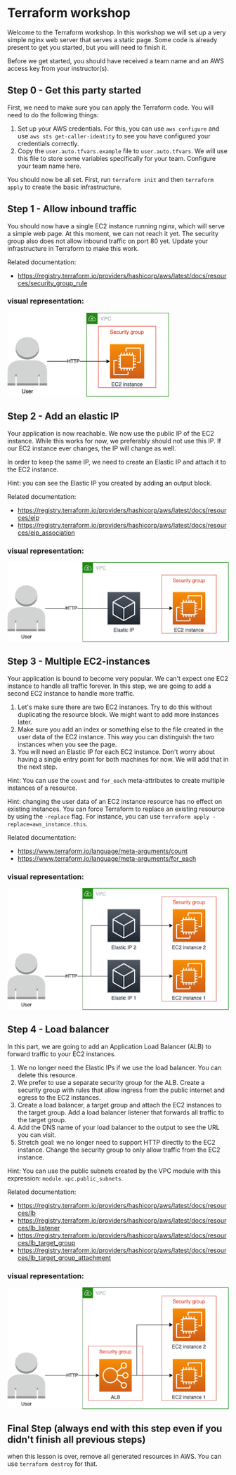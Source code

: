# Terraform workshop

Welcome to the Terraform workshop. In this workshop we will set up a very simple
nginx web server that serves a static page. Some code is already present to get
you started, but you will need to finish it.

Before we get started, you should have received a team name and an AWS access
key from your instructor(s).

## Step 0 - Get this party started

First, we need to make sure you can apply the Terraform code. You will need to
do the following things:

1. Set up your AWS credentials. For this, you can use `aws configure` and use
   `aws sts get-caller-identity` to see you have configured your credentials
   correctly.
2. Copy the `user.auto.tfvars.example` file to `user.auto.tfvars`. We will use
   this file to store some variables specifically for your team. Configure your
   team name here.

You should now be all set. First, run `terraform init` and then `terraform
apply` to create the basic infrastructure.

## Step 1 - Allow inbound traffic

You should now have a single EC2 instance running nginx, which will serve a
simple web page. At this moment, we can not reach it yet. The security group
also does not allow inbound traffic on port 80 yet. Update your infrastructure
in Terraform to make this work.

Related documentation:

* https://registry.terraform.io/providers/hashicorp/aws/latest/docs/resources/security_group_rule

### visual representation:
![](./_images/1.png)

## Step 2 - Add an elastic IP

Your application is now reachable. We now use the public IP of the EC2
instance. While this works for now, we preferably should not use this IP. If our
EC2 instance ever changes, the IP will change as well.

In order to keep the same IP, we need to create an Elastic IP and attach it to
the EC2 instance.

Hint: you can see the Elastic IP you created by adding an output block.

Related documentation:

* https://registry.terraform.io/providers/hashicorp/aws/latest/docs/resources/eip
* https://registry.terraform.io/providers/hashicorp/aws/latest/docs/resources/eip_association

### visual representation:
![](./_images/2.png)

## Step 3 - Multiple EC2-instances

Your application is bound to become very popular. We can't expect one EC2
instance to handle all traffic forever. In this step, we are going to add a
second EC2 instance to handle more traffic.

1. Let's make sure there are two EC2 instances. Try to do this without
   duplicating the resource block. We might want to add more instances later.
2. Make sure you add an index or something else to the file created in the user
   data of the EC2 instance. This way you can distinguish the two instances when
   you see the page.
3. You will need an Elastic IP for each EC2 instance. Don't worry about having
   a single entry point for both machines for now. We will add that in the next
   step.

Hint: You can use the `count` and `for_each` meta-attributes to create multiple
instances of a resource.

Hint: changing the user data of an EC2 instance resource has no effect on
existing instances. You can force Terraform to replace an existing resource by
using the `-replace` flag. For instance, you can use `terraform apply
-replace=aws_instance.this`.

Related documentation:

* https://www.terraform.io/language/meta-arguments/count
* https://www.terraform.io/language/meta-arguments/for_each

### visual representation:
![](./_images/3.png)

## Step 4 - Load balancer

In this part, we are going to add an Application Load Balancer (ALB) to forward
traffic to your EC2 instances.

1. We no longer need the Elastic IPs if we use the load balancer. You can delete
   this resource.
2. We prefer to use a separate security group for the ALB. Create a security
   group with rules that allow ingress from the public internet and egress to
   the EC2 instances.
3. Create a load balancer, a target group and attach the EC2 instances to the
   target group. Add a load balancer listener that forwards all traffic to the
   target group.
4. Add the DNS name of your load balancer to the output to see the URL you can
   visit.
5. Stretch goal: we no longer need to support HTTP directly to the EC2 instance.
   Change the security group to only allow traffic from the EC2 instance.

Hint: You can use the public subnets created by the VPC module with this
expression: `module.vpc.public_subnets`.

Related documentation:

* https://registry.terraform.io/providers/hashicorp/aws/latest/docs/resources/lb
* https://registry.terraform.io/providers/hashicorp/aws/latest/docs/resources/lb_listener
* https://registry.terraform.io/providers/hashicorp/aws/latest/docs/resources/lb_target_group
* https://registry.terraform.io/providers/hashicorp/aws/latest/docs/resources/lb_target_group_attachment

### visual representation:
![](./_images/4.png)

## Final Step (always end with this step even if you didn't finish all previous steps)

when this lesson is over, remove all generated resources in AWS. You can use `terraform destroy` for that.
